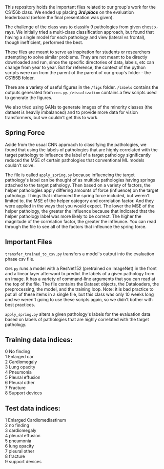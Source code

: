 This repository holds the important files related to our group's work for the CS156b class. We ended up placing **_3rd place_** on the evaluation leaderboard (before the final presentation was given).

The challenge of the class was to classify 9 pathologies from given chest x-rays. We initially tried a multi-class classification approach, but found that having a single model for each pathology and view (lateral vs frontal), though inefficient, performed the best.

These files are meant to serve as inspiration for students or researchers attempting to solve similar problems. They are not meant to be directly downloaded and run, since the specific directories of data, labels, etc can change from year to year. But for reference, the context of the python scripts were run from the parent of the parent of our group's folder - the CS156B folder.

There are a variety of useful figures in the `/figs` folder. `/labels` contains the outputs generated from `cnn.py`. `/visualization` contains a few scripts used to generate the figures.

We also tried using GANs to generate images of the minority classes (the dataset is heavily imbalanced) and to provide more data for vision transformers, but we couldn't get this to work.

## Spring Force

Aside from the usual CNN approach to classifying the pathologies, we found that using the labels of pathologies that are highly correlated with the target pathology to influence the label of a target pathology significantly reduced the MSE of certain pathologies that conventional ML models couldn't solve.

The file is called ``apply_spring.py`` because influencing the target pathology's label can be thought of as multiple pathologies having springs attached to the target pathology. Then based on a variety of factors, the helper pathologies apply differing amounts of force (influence) on the target pathology. Things that influenced the spring force included, but weren't limited to, the MSE of the helper category and correlation factor. And they were applied in the ways that you would expect. The lower the MSE of the helper pathology, the greater the influence because that indicated that the helper pathology label was more likely to be correct. The higher the magnitude of the correlation factor, the greater the infleunce. You can read through the file to see all of the factors that infleunce the spring force.

## Important Files

`transfer_trained_to_csv.py` transfers a model's output into the evaluation phase csv file.

`CNN.py` runs a model with a ResNet152 (pretrained on ImageNet) in the front and a linear layer afterward to predict the labels of a given pathology from an image. It has a variety of command-line arguments that you can read at the top of the file. The file contains the Dataset objects, the Dataloaders, the preprocessing, the model, and the training loop. Note: it is bad practice to put all of these items in a single file, but this class was only 10 weeks long and we weren't going to use these scripts again, so we didn't bother with best practices.

`apply_spring.py` alters a given pathology's labels for the evaluation data based on labels of pathologies that are highly correlated with the target pathology.


## Training data indices: <br>
0 No finding <br>
1 Enlarged car <br>
2 Cardiomegaly <br>
3 Lung opacity <br>
4 Pneumonia <br>
5 Pleural effusion <br>
6 Pleural other <br>
7 Fracture <br>
8 Support devices <br>

## Test data indices:  <br>
1 Enlarged Cardiomediastinum <br>
2 no finding <br>
3 cardiomegaly <br>
4 pleural effusion <br>
5 pneumonia <br>
6 lung opacity <br>
7 pleural other <br>
8 fracture <br>
9 support devices <br>